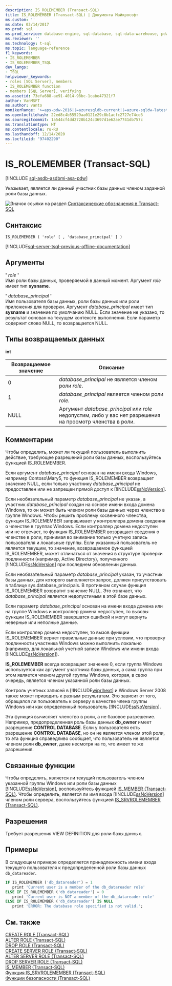 ```yaml
---
description: IS_ROLEMEMBER (Transact-SQL)
title: IS_ROLEMEMBER (Transact-SQL) | Документы Майкрософт
ms.custom: ''
ms.date: 03/14/2017
ms.prod: sql
ms.prod_service: database-engine, sql-database, sql-data-warehouse, pdw
ms.reviewer: ''
ms.technology: t-sql
ms.topic: language-reference
f1_keywords:
- IS_ROLEMEMBER
- IS_ROLEMEMBER_TSQL
dev_langs:
- TSQL
helpviewer_keywords:
- roles [SQL Server], members
- IS_ROLEMEMBER function
- members [SQL Server], verifying
ms.assetid: 73efa688-ae91-4014-98bc-1cabe47321f7
author: VanMSFT
ms.author: vanto
monikerRange: '>=aps-pdw-2016||=azuresqldb-current||=azure-sqldw-latest||>=sql-server-2016||>=sql-server-linux-2017||=azuresqldb-mi-current'
ms.openlocfilehash: 22ed8c4b55529aa0121e29c8b1acfc2727e74ce3
ms.sourcegitcommit: 1a544cf4dd2720b124c3697d1e62ae7741db757c
ms.translationtype: HT
ms.contentlocale: ru-RU
ms.lasthandoff: 12/14/2020
ms.locfileid: "97402290"
---
```

# <a name="is_rolemember-transact-sql"></a>IS_ROLEMEMBER (Transact-SQL)
[!INCLUDE [sql-asdb-asdbmi-asa-pdw](../../includes/applies-to-version/sql-asdb-asdbmi-asa-pdw.md)]

  Указывает, является ли данный участник базы данных членом заданной роли базы данных.  
  
 ![Значок ссылки на раздел](../../database-engine/configure-windows/media/topic-link.gif "Значок ссылки на раздел") [Синтаксические обозначения в Transact-SQL](../../t-sql/language-elements/transact-sql-syntax-conventions-transact-sql.md)  
  
## <a name="syntax"></a>Синтаксис  
  
```syntaxsql
IS_ROLEMEMBER ( 'role' [ , 'database_principal' ] )  
```  
  
[!INCLUDE[sql-server-tsql-previous-offline-documentation](../../includes/sql-server-tsql-previous-offline-documentation.md)]

## <a name="arguments"></a>Аргументы
 **'** *role* **'**  
 Имя роли базы данных, проверяемой в данный момент. Аргумент *role* имеет тип **sysname**.  
  
 **'** *database_principal* **'**  
 Имя пользователя базы данных, роли базы данных или роли приложения для проверки. Аргумент *database_principal* имеет тип **sysname** и значение по умолчанию NULL. Если значение не указано, то результат основан на текущем контексте выполнения. Если параметр содержит слово NULL, то возвращается NULL.  
  
## <a name="return-types"></a>Типы возвращаемых данных  
 **int**  
  
|Возвращаемое значение|Описание|  
|------------------|-----------------|  
|0|*database_principal* не является членом роли *role*.|  
|1|*database_principal* является членом роли *role*.|  
|NULL|Аргумент *database_principal* или *role* недопустим, либо у вас нет разрешения на просмотр членства в роли.|  
  
## <a name="remarks"></a>Комментарии  
 Чтобы определить, может ли текущий пользователь выполнить действие, требующее разрешений роли базы данных, воспользуйтесь функцией IS_ROLEMEMBER.  
  
 Если аргумент *database_principal* основан на имени входа Windows, например Contoso\Mary5, то функция IS_ROLEMEMBER возвращает значение NULL, если только участнику *database_principal* не предоставлен или не запрещен прямой доступ к [!INCLUDE[ssNoVersion](../../includes/ssnoversion-md.md)].  
  
 Если необязательный параметр *database_principal* не указан, а участник *database_principal* создан на основе имени входа домена Windows, то он может быть членом роли базы данных через членство в группе Windows. Чтобы решить проблему косвенного членства, функция IS_ROLEMEMBER запрашивает у контроллера домена сведения о членстве в группах Windows. Если контроллер домена недоступен или не отвечает, то функция IS_ROLEMEMBER возвращает сведения о членстве в роли, принимая во внимание только учетную запись пользователя и локальные группы. Если указанный пользователь не является текущим, то значение, возвращаемое функцией IS_ROLEMEMBER, может отличаться от значения в структуре проверки подлинности (например, Active Directory), полученного [!INCLUDE[ssNoVersion](../../includes/ssnoversion-md.md)] при последнем обновлении данных.  
  
 Если необязательный параметр *database_principal* указан, то участник базы данных, для которого выполняется запрос, должен присутствовать в таблице sys.database_principals. В противном случае функция IS_ROLEMEMBER возвратит значение NULL. Это означает, что *database_principal* является недопустимым в этой базе данных.  
  
 Если параметр *database_principal* основан на имени входа домена или на группе Windows и контроллер домена недоступен, то вызовы функции IS_ROLEMEMBER завершатся ошибкой и могут вернуть неверные или неполные данные.  
  
 Если контроллер домена недоступен, то вызов функции IS_ROLEMEMBER вернет правильные данные при условии, что проверку подлинности участника Windows можно выполнить локально (например, для локальной учетной записи Windows или имени входа [!INCLUDE[ssNoVersion](../../includes/ssnoversion-md.md)]).  
  
 **IS_ROLEMEMBER** всегда возвращает значение 0, если группа Windows используется как аргумент участника базы данных, а сама группа при этом является членом другой группы Windows, которая, в свою очередь, является членом указанной роли базы данных.  
  
 Контроль учетных записей в [!INCLUDE[wiprlhext](../../includes/wiprlhext-md.md)] и Windows Server 2008 также может приводить к разным результатам. Это зависит от того, обращался ли пользователь к серверу в качестве члена группы Windows или как определенный пользователь [!INCLUDE[ssNoVersion](../../includes/ssnoversion-md.md)].  
  
 Эта функция вычисляет членство в роли, а не базовое разрешение. Например, предопределенная роль базы данных **db_owner** имеет разрешение **CONTROL DATABASE**. Если у пользователя есть разрешение **CONTROL DATABASE**, но он не является членом этой роли, то эта функция справедливо сообщает, что пользователь не является членом роли **db_owner**, даже несмотря на то, что имеет те же разрешения.  
  
## <a name="related-functions"></a>Связанные функции  
 Чтобы определить, является ли текущий пользователь членом указанной группы Windows или роли базы данных [!INCLUDE[ssNoVersion](../../includes/ssnoversion-md.md)], воспользуйтесь функцией [IS_MEMBER (Transact-SQL)](../../t-sql/functions/is-member-transact-sql.md). Чтобы определить, является ли имя входа [!INCLUDE[ssNoVersion](../../includes/ssnoversion-md.md)] членом роли сервера, воспользуйтесь функцией [IS_SRVROLEMEMBER (Transact-SQL)](../../t-sql/functions/is-srvrolemember-transact-sql.md).  
  
## <a name="permissions"></a>Разрешения  
 Требует разрешения VIEW DEFINITION для роли базы данных.  
  
## <a name="examples"></a>Примеры  
 В следующем примере определяется принадлежность имени входа текущего пользователя к предопределенной роли базы данных `db_datareader`.  
  
```sql  
IF IS_ROLEMEMBER ('db_datareader') = 1  
   print 'Current user is a member of the db_datareader role'  
ELSE IF IS_ROLEMEMBER ('db_datareader') = 0  
   print 'Current user is NOT a member of the db_datareader role'  
ELSE IF IS_ROLEMEMBER ('db_datareader') IS NULL  
   print 'ERROR: The database role specified is not valid.';  
```  
  
## <a name="see-also"></a>См. также  
 [CREATE ROLE (Transact-SQL)](../../t-sql/statements/create-role-transact-sql.md)   
 [ALTER ROLE (Transact-SQL)](../../t-sql/statements/alter-role-transact-sql.md)   
 [DROP ROLE (Transact-SQL)](../../t-sql/statements/drop-role-transact-sql.md)   
 [CREATE SERVER ROLE (Transact-SQL)](../../t-sql/statements/create-server-role-transact-sql.md)   
 [ALTER SERVER ROLE (Transact-SQL)](../../t-sql/statements/alter-server-role-transact-sql.md)   
 [DROP SERVER ROLE (Transact-SQL)](../../t-sql/statements/drop-server-role-transact-sql.md)   
 [IS_MEMBER (Transact-SQL)](../../t-sql/functions/is-member-transact-sql.md)   
 [Функция IS_SRVROLEMEMBER (Transact-SQL)](../../t-sql/functions/is-srvrolemember-transact-sql.md)   
 [Функции безопасности &#40;Transact-SQL&#41;](../../t-sql/functions/security-functions-transact-sql.md)  
  
  
